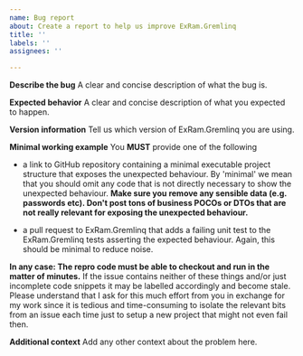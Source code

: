 ```yaml
---
name: Bug report
about: Create a report to help us improve ExRam.Gremlinq
title: ''
labels: ''
assignees: ''

---
```


**Describe the bug**
A clear and concise description of what the bug is.

**Expected behavior**
A clear and concise description of what you expected to happen.

**Version information**
Tell us which version of ExRam.Gremlinq you are using.

**Minimal working example**
You **MUST** provide one of the following

- a link to GitHub repository containing a minimal executable project
structure that exposes the unexpected behaviour. By 'minimal' we mean that you should omit any code
that is not directly necessary to show the unexpected behaviour. **Make sure you remove any sensible
data (e.g. passwords etc). Don't post tons of business POCOs or DTOs that
are not really relevant for exposing the unexpected behaviour.**

- a pull request to ExRam.Gremlinq that adds a failing unit test to the ExRam.Gremlinq tests asserting
the expected behaviour. Again, this should be minimal to reduce noise.

**In any case: The repro code must be able to checkout and run in the matter of minutes.**
If the issue contains neither of these things and/or just incomplete code snippets it may be labelled accordingly and become stale.
Please understand that I ask for this much effort from you in exchange for my work since
it is tedious and time-consuming to isolate the relevant bits from an issue each time just to setup
a new project that might not even fail then.

**Additional context**
Add any other context about the problem here.
